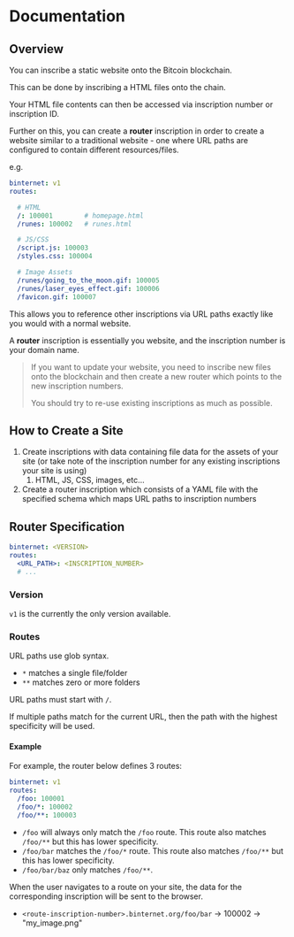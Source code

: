# Documentation

## Overview

You can inscribe a static website onto the Bitcoin blockchain.

This can be done by inscribing a HTML files onto the chain.

Your HTML file contents can then be accessed via inscription number or inscription ID.

Further on this, you can create a **router** inscription in order to create a website
similar to a traditional website - one where URL paths are configured to contain different
resources/files.

e.g.
```yaml
binternet: v1
routes:

  # HTML
  /: 100001        # homepage.html
  /runes: 100002   # runes.html

  # JS/CSS
  /script.js: 100003
  /styles.css: 100004

  # Image Assets
  /runes/going_to_the_moon.gif: 100005
  /runes/laser_eyes_effect.gif: 100006
  /favicon.gif: 100007
```

This allows you to reference other inscriptions via URL paths exactly like you would with a normal
website.

A **router** inscription is essentially you website, and the inscription number is your domain name.

> If you want to update your website, you need to inscribe new files onto the blockchain
> and then create a new router which points to the new inscription numbers.
>
> You should try to re-use existing inscriptions as much as possible.

## How to Create a Site

1. Create inscriptions with data containing file data for the assets of your site (or take note of the inscription number for any existing inscriptions your site is using)
   1. HTML, JS, CSS, images, etc...
2. Create a router inscription which consists of a YAML file with the specified schema which maps URL paths to inscription numbers

## Router Specification

```yaml
binternet: <VERSION>
routes:
  <URL_PATH>: <INSCRIPTION_NUMBER>
  # ...
```

### Version

`v1` is the currently the only version available.

### Routes

URL paths use glob syntax.

- `*` matches a single file/folder
- `**` matches zero or more folders

URL paths must start with `/`.

If multiple paths match for the current URL, then the path with the highest specificity will be
used.

#### Example

For example, the router below defines 3 routes:

```yaml
binternet: v1
routes:
  /foo: 100001
  /foo/*: 100002
  /foo/**: 100003
```

- `/foo` will always only match the `/foo` route. This route also matches `/foo/**` but this has lower specificity.
- `/foo/bar` matches the `/foo/*` route. This route also matches `/foo/**` but this has lower specificity.
- `/foo/bar/baz` only matches `/foo/**`.

When the user navigates to a route on your site,
the data for the corresponding inscription will be sent to the browser.

- `<route-inscription-number>.binternet.org/foo/bar` -> 100002 -> "my_image.png"